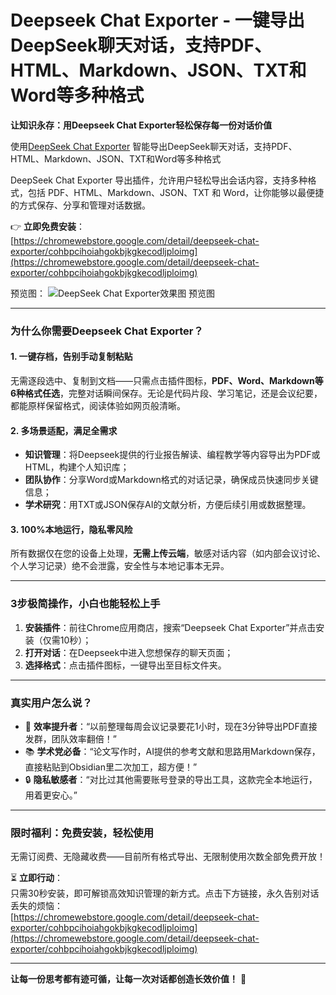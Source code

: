# Deepseek Chat Exporter - 一键导出DeepSeek聊天对话，支持PDF、HTML、Markdown、JSON、TXT和Word等多种格式

**让知识永存：用Deepseek Chat Exporter轻松保存每一份对话价值**  

使用[DeepSeek Chat Exporter](https://chromewebstore.google.com/detail/deepseek-chat-exporter/cohbpcihoiahgokbjkgkecodljploimg)  智能导出DeepSeek聊天对话，支持PDF、HTML、Markdown、JSON、TXT和Word等多种格式

DeepSeek Chat Exporter 导出插件，允许用户轻松导出会话内容，支持多种格式，包括 PDF、HTML、Markdown、JSON、TXT 和 Word，让你能够以最便捷的方式保存、分享和管理对话数据。

👉 **立即免费安装**：  
[https://chromewebstore.google.com/detail/deepseek-chat-exporter/cohbpcihoiahgokbjkgkecodljploimg](https://chromewebstore.google.com/detail/deepseek-chat-exporter/cohbpcihoiahgokbjkgkecodljploimg)  

预览图：
![DeepSeek Chat Exporter效果图](https://github.com/user-attachments/assets/94c1d141-d8cd-4f4a-b4df-89e0a5ddfed3)
预览图

---

### **为什么你需要Deepseek Chat Exporter？**  

#### 1. **一键存档，告别手动复制粘贴**  
无需逐段选中、复制到文档——只需点击插件图标，**PDF、Word、Markdown等6种格式任选**，完整对话瞬间保存。无论是代码片段、学习笔记，还是会议纪要，都能原样保留格式，阅读体验如网页般清晰。  

#### 2. **多场景适配，满足全需求**  
- **知识管理**：将Deepseek提供的行业报告解读、编程教学等内容导出为PDF或HTML，构建个人知识库；  
- **团队协作**：分享Word或Markdown格式的对话记录，确保成员快速同步关键信息；  
- **学术研究**：用TXT或JSON保存AI的文献分析，方便后续引用或数据整理。  

#### 3. **100%本地运行，隐私零风险**  
所有数据仅在您的设备上处理，**无需上传云端**，敏感对话内容（如内部会议讨论、个人学习记录）绝不会泄露，安全性与本地记事本无异。  

---

### **3步极简操作，小白也能轻松上手**  
1. **安装插件**：前往Chrome应用商店，搜索“Deepseek Chat Exporter”并点击安装（仅需10秒）；  
2. **打开对话**：在Deepseek中进入您想保存的聊天页面；  
3. **选择格式**：点击插件图标，一键导出至目标文件夹。  

---

### **真实用户怎么说？**  
- 🚀 **效率提升者**：“以前整理每周会议记录要花1小时，现在3分钟导出PDF直接发群，团队效率翻倍！”  
- 📚 **学术党必备**：“论文写作时，AI提供的参考文献和思路用Markdown保存，直接粘贴到Obsidian里二次加工，超方便！”  
- 🔒 **隐私敏感者**：“对比过其他需要账号登录的导出工具，这款完全本地运行，用着更安心。”  

---

### **限时福利：免费安装，轻松使用**  
无需订阅费、无隐藏收费——目前所有格式导出、无限制使用次数全部免费开放！  

⏳ **立即行动**：  
只需30秒安装，即可解锁高效知识管理的新方式。点击下方链接，永久告别对话丢失的烦恼：  
[https://chromewebstore.google.com/detail/deepseek-chat-exporter/cohbpcihoiahgokbjkgkecodljploimg](https://chromewebstore.google.com/detail/deepseek-chat-exporter/cohbpcihoiahgokbjkgkecodljploimg)  

---

**让每一份思考都有迹可循，让每一次对话都创造长效价值！** 🌟
